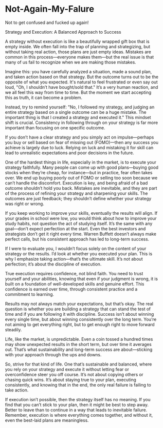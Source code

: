 # Not-Again-My-Falure
Not to get confused and fucked up again!

Strategy and Execution: A Balanced Approach to Success

A strategy without execution is like a beautifully wrapped gift box that is empty inside. We often fall into the trap of planning and strategizing, but without taking real action, those plans are just empty ideas. Mistakes are common in this process—everyone makes them—but the real issue is that many of us fail to recognize when we are making those mistakes.

Imagine this: you have carefully analyzed a situation, made a sound plan, and taken action based on that strategy. But the outcome turns out to be the opposite of what you expected. It's natural to feel frustrated or even say out loud, "Oh, I shouldn’t have bought/sold that." It’s a very human reaction, and we all feel this way from time to time. But the moment we start accepting this as truth, it can become a problem.

Instead, try to remind yourself: "No, I followed my strategy, and judging an entire strategy based on a single outcome can be a huge mistake. The important thing is that I created a strategy and executed it." This mindset shift is crucial. Consistency in following through on your strategy is far more important than focusing on one specific outcome.

If you don’t have a clear strategy and you simply act on impulse—perhaps you buy or sell based on fear of missing out (FOMO)—then any success you achieve is largely due to luck. Relying on luck and mistaking it for skill can lead to unrealistic expectations and poor decisions in the future.

One of the hardest things in life, especially in the market, is to execute your strategy faithfully. Many people can come up with good plans—buying good stocks when they’re cheap, for instance—but in practice, fear often takes over. We end up buying poorly out of FOMO or selling too soon because we can’t handle the discomfort. Execution is key, and being afraid of a bad outcome shouldn’t hold you back. Mistakes are inevitable, and they are part of the process of refining your strategy and sharpening your skills. The outcomes are just feedback; they shouldn’t define whether your strategy was right or wrong.

If you keep working to improve your skills, eventually the results will align. If your grades in school were low, you would think about how to improve your study habits, not question the act of studying itself. It’s the same with any goal—don’t expect perfection at the start. Even the best investors and strategists don’t get it right every time. Warren Buffett doesn’t always make perfect calls, but his consistent approach has led to long-term success.

If I were to evaluate you, I wouldn’t focus solely on the content of your strategy or the results. I’d look at whether you executed your plan. This is why I emphasize taking action—that’s the ultimate skill. It’s not about perfection; it’s about the discipline of execution.

True execution requires confidence, not blind faith. You need to trust yourself and your abilities, knowing that even if your judgment is wrong, it is built on a foundation of well-developed skills and genuine effort. This confidence is earned over time, through consistent practice and a commitment to learning.

Results may not always match your expectations, but that’s okay. The real question is whether you are building a strategy that can stand the test of time and if you are following it with discipline. Success isn’t about winning every single time, but about winning consistently over the long term. You’re not aiming to get everything right, but to get enough right to move forward steadily.

Life, like the market, is unpredictable. Even a coin tossed a hundred times may show unexpected results in the short term, but over time it averages out. That’s what sustainability and long-term success are about—sticking with your approach through the ups and downs.

So, strive for that kind of life. One that’s sustainable and balanced, where you rely on your strategy and execute it without letting fear or overconfidence steer you off course. It’s not about copying others or chasing quick wins. It’s about staying true to your plan, executing consistently, and knowing that in the end, the only real failure is failing to take action.

If execution isn’t possible, then the strategy itself has no meaning. If you find that you can’t stick to your plan, then it might be best to step away. Better to leave than to continue in a way that leads to inevitable failure. Remember, execution is where everything comes together, and without it, even the best-laid plans are meaningless.
